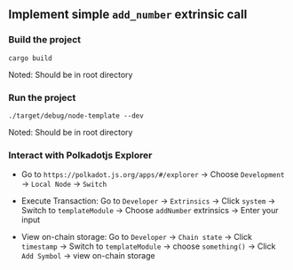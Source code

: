 ## Implement simple `add_number` extrinsic call

### Build the project
```
cargo build
```
Noted: Should be in root directory
### Run the project
```
./target/debug/node-template --dev
```
Noted: Should be in root directory

### Interact with Polkadotjs Explorer

+ Go to `https://polkadot.js.org/apps/#/explorer` -> Choose `Development` -> `Local Node` -> `Switch`

+ Execute Transaction: Go to `Developer` -> `Extrinsics` -> Click `system` -> Switch to `templateModule` -> Choose `addNumber` extrinsics -> Enter your input

+ View on-chain storage: Go to `Developer` -> `Chain state` -> Click `timestamp` -> Switch to `templateModule` -> choose `something()` -> Click `Add Symbol` -> view on-chain storage 

